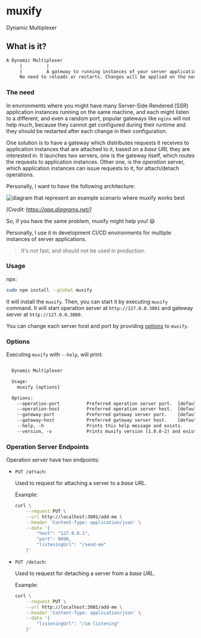 # muxify

Dynamic Multiplexer

## What is it?

```txt
A Dynamic Multiplexer
     |         |
     |         A gateway to running instances of your server applications
     No need to reloads or restarts. Changes will be applied on the next request
```

### The need

In environments where you might have many Server-Side Rendered (SSR) application instances running on the same machine, and each might listen to a different, and even a random port, popular gateways like `nginx` will not help much, because they cannot get configured during their runtime and they should be restarted after each change in their configuration.

One solution is to have a gateway which distributes requests it receives to application instances that are attached to it, based on a _base URL_ they are interested in. It launches two servers, one is the gateway itself, which routes the requests to application instances. Other one, is the _operation_ server, which application instances can issue requests to it, for attach/detach operations.

Personally, I want to have the following architecture:

![diagram that represent an example scenario where muxify works best](./diagram.png)

*[Credit: <https://app.diagrams.net/>]*

So, if you have the same problem, muxify might help you! 😃

Personally, I use it in development CI/CD environments for multiple instances of server applications.

> It's not fast, and should not be used in production.

### Usage

npx:

  ```sh
  sudo npm install --global muxify
  ```

It will install the `muxify`. Then, you can start it by executing `muxify` command. It will start operation server at `http://127.0.0.3001` and gateway server at `http://127.0.0.3000`.

You can change each server host and port by providing [options](#options) to `muxify`.

### Options

Executing `muxify` with `--help`, will print:

```txt

  Dynamic Multiplexer

  Usage:
    muxify [options]

  Options:
    --operation-port          Preferred operation server port.  [default: 3001]
    --operation-host          Preferred operation server host.  [default: '127.0.0.1']
    --gateway-port            Preferred gateway server port.    [default: 3000]
    --gateway-host            Preferred gateway server host.    [default: '127.0.0.1']
    --help, -h                Prints this help message and exists.
    --version, -v             Prints muxify version (1.0.0-2) and exists.


```

### Operation Server Endpoints

Operation server have two endpoints:

- `PUT /attach`:

  Used to request for attaching a server to a _base URL_.

  Example:

  ```sh
  curl \
      --request PUT \
      --url http://localhost:3001/add-me \
      --header 'Content-Type: application/json' \
      --data '{
          "host": "127.0.0.1",
          "port": 8090,
          "listeningUrl": "/send-me"
      }'
  ```

- `PUT /detach`:

  Used to request for detaching a server from a _base URL_.

  Example:

  ```sh
  curl \
      --request PUT \
      --url http://localhost:3001/add-me \
      --header 'Content-Type: application/json' \
      --data '{
          "listeningUrl": "/im-listening"
      }'
  ```
